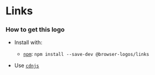# Links

### How to get this logo

* Install with:
  * [`npm`](https://www.npmjs.com/): `npm install --save-dev @browser-logos/links`

* Use [`cdnjs`](https://cdnjs.com/libraries/browser-logos)
